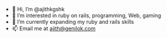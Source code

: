 - 👋 Hi, I’m @ajithkgshk
- 👀 I’m interested in ruby on rails, programming, Web, gaming
- 🌱 I’m currently expanding my ruby and rails skills
- 📫 Email me at ajith@genilok.com

<!---
ajithkgshk/ajithkgshk is a ✨ special ✨ repository because its `README.md` (this file) appears on your GitHub profile.
You can click the Preview link to take a look at your changes.
--->
